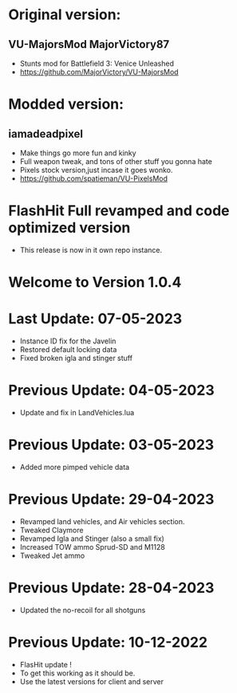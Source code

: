 # Original version:
## VU-MajorsMod MajorVictory87
- Stunts mod for Battlefield 3: Venice Unleashed
- https://github.com/MajorVictory/VU-MajorsMod

# Modded version:
## iamadeadpixel
- Make things go more fun and kinky
- Full weapon tweak, and tons of other stuff you gonna hate
- Pixels stock version,just incase it goes wonko.
- https://github.com/spatieman/VU-PixelsMod

# FlashHit Full revamped and code optimized version
- This release is now in it own repo instance.

# Welcome to Version 1.0.4
# Last Update: 07-05-2023
- Instance ID fix for the Javelin
- Restored default locking data
- Fixed broken igla and stinger stuff

# Previous Update: 04-05-2023
- Update and fix in LandVehicles.lua

# Previous Update: 03-05-2023
- Added more pimped vehicle data

# Previous Update: 29-04-2023
- Revamped land vehicles, and Air vehicles section.
- Tweaked Claymore
- Revamped Igla and Stinger (also a small fix)
- Increased TOW ammo Sprud-SD and M1128
- Tweaked Jet ammo

# Previous Update: 28-04-2023
- Updated the no-recoil for all shotguns

# Previous Update: 10-12-2022
- FlasHit update !
- To get this working as it should be.
- Use the latest versions for client and server


